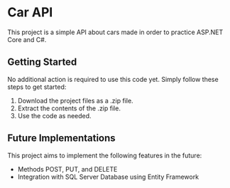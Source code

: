 # Car API

This project is a simple API about cars made in order to practice ASP.NET Core and C#.

## Getting Started

No additional action is required to use this code yet. Simply follow these steps to get started:

1. Download the project files as a .zip file.
2. Extract the contents of the .zip file.
3. Use the code as needed.

## Future Implementations

This project aims to implement the following features in the future:

- Methods POST, PUT, and DELETE
- Integration with SQL Server Database using Entity Framework

